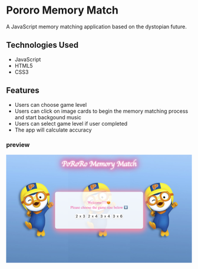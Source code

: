# Pororo Memory Match

A JavaScript memory matching application based on the dystopian future.

## Technologies Used

- JavaScript
- HTML5
- CSS3

## Features
- Users can choose game level
- Users can click on image cards to begin the memory matching process and start backgound music
- Users can select game level if user completed
- The app will calculate accuracy

### preview

<p align="middle">
  <img src="/assets/pororoMemoryMatch.png">
</p>
